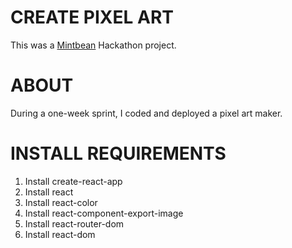 # CREATE PIXEL ART

This was a [Mintbean](https://mintbean.io/) Hackathon project.

# ABOUT

During a one-week sprint, I coded and deployed a pixel art maker.

# INSTALL REQUIREMENTS

1. Install create-react-app
2. Install react
3. Install react-color
4. Install react-component-export-image
5. Install react-router-dom
6. Install react-dom

